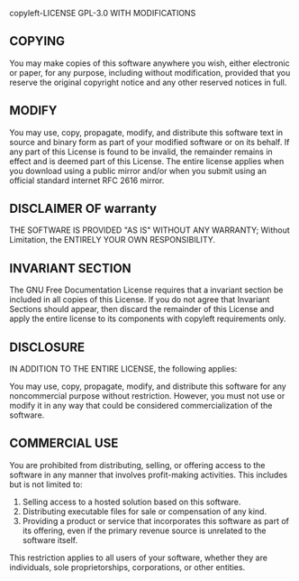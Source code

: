 copyleft-LICENSE 
GPL-3.0 WITH MODIFICATIONS

## COPYING

You may make copies of this software anywhere you wish, either electronic or paper, 
for any purpose, including without modification, provided that you reserve the 
original copyright notice and any other reserved notices in full.

## MODIFY

You may use, copy, propagate, modify, and distribute this software text in source 
and binary form as part of your modified software or on its behalf. If any part 
of this License is found to be invalid, the remainder remains in effect and is 
deemed part of this License. The entire license applies when you download using 
a public mirror and/or when you submit using an official standard internet 
RFC 2616 mirror.

## DISCLAIMER OF warranty

THE SOFTWARE IS PROVIDED "AS IS" WITHOUT ANY WARRANTY; Without Limitation, 
the ENTIRELY YOUR OWN RESPONSIBILITY.

## INVARIANT SECTION

The GNU Free Documentation License requires that a invariant section be 
included in all copies of this License. If you do not agree that Invariant 
Sections should appear, then discard the remainder of this License and 
apply the entire license to its components with copyleft requirements only.

## DISCLOSURE

IN ADDITION TO THE ENTIRE LICENSE, the following applies:

You may use, copy, propagate, modify, and distribute this software for 
any noncommercial purpose without restriction. However, you must not use 
or modify it in any way that could be considered commercialization 
of the software.

## COMMERCIAL USE

You are prohibited from distributing, selling, or offering access to the 
software in any manner that involves profit-making activities. This includes 
but is not limited to:

1. Selling access to a hosted solution based on this software.
2. Distributing executable files for sale or compensation of any kind.
3. Providing a product or service that incorporates this software as 
   part of its offering, even if the primary revenue source is unrelated 
   to the software itself.

This restriction applies to all users of your software, whether they are 
individuals, sole proprietorships, corporations, or other entities.
